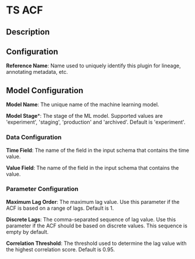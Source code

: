 
# TS ACF

## Description

## Configuration
**Reference Name**: Name used to uniquely identify this plugin for lineage, annotating metadata, etc.

## Model Configuration
**Model Name**: The unique name of the machine learning model.

**Model Stage***: The stage of the ML model. Supported values are 'experiment', 'staging', 'production'
and 'archived'. Default is 'experiment'.

### Data Configuration
**Time Field**: The name of the field in the input schema that contains the time value.

**Value Field**: The name of the field in the input schema that contains the value.

### Parameter Configuration
**Maximum Lag Order**: The maximum lag value. Use this parameter if the ACF is based on a range of lags. 
Default is 1.

**Discrete Lags**: The comma-separated sequence of lag value. Use this parameter if the ACF should be based on 
discrete values. This sequence is empty by default.

**Correlation Threshold**: The threshold used to determine the lag value with the highest correlation score. 
Default is 0.95.
